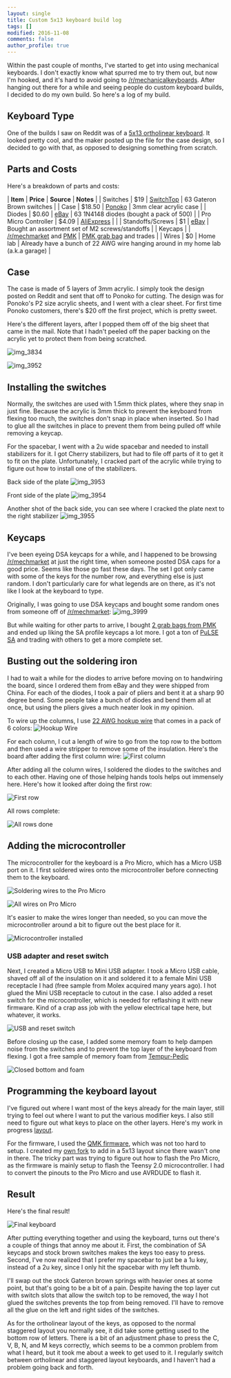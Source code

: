 ```yaml
---
layout: single
title: Custom 5x13 keyboard build log
tags: []
modified: 2016-11-08
comments: false
author_profile: true
---
```


Within the past couple of months, I've started to get into using mechanical keyboards. I don't exactly know what spurred me to try them out, but now I'm hooked, and it's hard to avoid going to [/r/mechanicalkeyboards](https://reddit.com/r/mechanicalkeyboards). After hanging out there for a while and seeing people do custom keyboard builds, I decided to do my own build. So here's a log of my build.

## Keyboard Type
One of the builds I saw on Reddit was of a [5x13 ortholinear keyboard](https://www.reddit.com/r/MechanicalKeyboards/comments/4m2cbg/photos_custom_5x13_keyboard/). It looked pretty cool, and the maker posted up the file for the case design, so I decided to go with that, as opposed to designing something from scratch.

## Parts and Costs
Here's a breakdown of parts and costs:

| **Item** | **Price** | **Source** | **Notes** |
| Switches | $19 | [SwitchTop](http://www.switchtop.co/product/gateron-switches) | 63 Gateron Brown switches |
| Case | $18.50 | [Ponoko](https://www.ponoko.com/) | 3mm clear acrylic case |
| Diodes | $0.60 | [eBay](https://ebay.com) | 63 1N4148 diodes (bought a pack of 500) |
| Pro Micro Controller | $4.09 | [AliExpress](http://www.aliexpress.com/item/Mini-Leonardo-Pro-Micro-ATmega32U4-5V-16MHz-Module-For-Arduino-Best-Quality/32284746884.html) | |
| Standoffs/Screws | $1 | [eBay](https://ebay.com) | Bought an assortment set of M2 screws/standoffs |
| Keycaps |  | [/r/mechmarket](https://reddit.com/r/mechmarket) and [PMK](https://pimpmykeyboard.com) | [PMK grab bag](http://pimpmykeyboard.com/grab-bags/) and trades |
| Wires | $0 | Home lab | Already have a bunch of 22 AWG wire hanging around in my home lab (a.k.a garage) |

## Case
The case is made of 5 layers of 3mm acrylic. I simply took the design posted on Reddit and sent that off to Ponoko for cutting. The design was for Ponoko's P2 size acrylic sheets, and I went with a clear sheet. For first time Ponoko customers, there's $20 off the first project, which is pretty sweet.

Here's the different layers, after I popped them off of the big sheet that came in the mail. Note that I hadn't peeled off the paper backing on the acrylic yet to protect them from being scratched.

![img_3834](https://cloud.githubusercontent.com/assets/204212/16386576/235a9d34-3c5f-11e6-9256-15e44f33ca42.JPG)

![img_3952](https://cloud.githubusercontent.com/assets/204212/16386574/2355ac52-3c5f-11e6-9f7c-b07d053f077e.JPG)

## Installing the switches
Normally, the switches are used with 1.5mm thick plates, where they snap in just fine. Because the acrylic is 3mm thick to prevent the keyboard from flexing too much, the switches don't snap in place when inserted. So I had to glue all the switches in place to prevent them from being pulled off while removing a keycap.

For the spacebar, I went with a 2u wide spacebar and needed to install stabilizers for it. I got Cherry stabilizers, but had to file off parts of it to get it to fit on the plate. Unfortunately, I cracked part of the acrylic while trying to figure out how to install one of the stabilizers.

Back side of the plate
![img_3953](https://cloud.githubusercontent.com/assets/204212/16386573/2355833a-3c5f-11e6-8b1b-88c9a0cddcf5.JPG)

Front side of the plate
![img_3954](https://cloud.githubusercontent.com/assets/204212/16386575/2355a9e6-3c5f-11e6-8fe5-3aae82f1e0d9.JPG)

Another shot of the back side, you can see where I cracked the plate next to the right stabilizer
![img_3955](https://cloud.githubusercontent.com/assets/204212/16386572/235568f0-3c5f-11e6-9778-4d1ef39ea877.JPG)

## Keycaps
I've been eyeing DSA keycaps for a while, and I happened to be browsing [/r/mechmarket](https://reddit.com/r/mechmarket) at just the right time, when someone posted DSA caps for a good price. Seems like those go fast these days. The set I got only came with some of the keys for the number row, and everything else is just random. I don't particularly care for what legends are on there, as it's not like I look at the keyboard to type.

Originally, I was going to use DSA keycaps and bought some random ones from someone off of [/r/mechmarket](https://reddit.com/r/mechmarket):
![img_3999](https://cloud.githubusercontent.com/assets/204212/16386571/235471a2-3c5f-11e6-94bb-cd4847335e42.JPG)

But while waiting for other parts to arrive, I bought [2 grab bags from PMK](http://pimpmykeyboard.com/grab-bags/) and ended up liking the SA profile keycaps a lot more. I got a ton of [PuLSE SA](https://www.massdrop.com/buy/pulse-sa-keycap-set?mode=guest_open) and trading with others to get a more complete set.

## Busting out the soldering iron
I had to wait a while for the diodes to arrive before moving on to handwiring the board, since I ordered them from eBay and they were shipped from China. For each of the diodes, I took a pair of pliers and bent it at a sharp 90 degree bend. Some people take a bunch of diodes and bend them all at once, but using the pliers gives a much neater look in my opinion.

To wire up the columns, I use [22 AWG hookup wire](https://www.amazon.com/Elenco-Hook-Up-Colors-dispenser-WK-106/dp/B008L3QJAS/) that comes in a pack of 6 colors:
![Hookup Wire](https://images-na.ssl-images-amazon.com/images/I/81NPHtQS%2BkL._SL1500_.jpg)

For each column, I cut a length of wire to go from the top row to the bottom and then used a wire stripper to remove some of the insulation. Here's the board after adding the first column wire:
![First column](http://i.imgur.com/eucjOdG.jpg?1)

After adding all the column wires, I soldered the diodes to the switches and to each other. Having one of those helping hands tools helps out immensely here. Here's how it looked after doing the first row:

![First row](http://i.imgur.com/WwMISl0.jpg)

All rows complete:

![All rows done](http://i.imgur.com/3ck7RuQ.jpg)

## Adding the microcontroller

The microcontroller for the keyboard is a Pro Micro, which has a Micro USB port on it. I first soldered wires onto the microcontroller before connecting them to the keyboard.

![Soldering wires to the Pro Micro](http://i.imgur.com/hCYjUsp.jpg)

![All wires on Pro Micro](http://i.imgur.com/i79m0i9.jpg)

It's easier to make the wires longer than needed, so you can move the microcontroller around a bit to figure out the best place for it.

![Microcontroller installed](http://i.imgur.com/HEMlIbW.jpg)

### USB adapter and reset switch

Next, I created a Micro USB to Mini USB adapter. I took a Micro USB cable, shaved off all of the insulation on it and soldered it to a female Mini USB receptacle I had (free sample from Molex acquired many years ago). I hot glued the Mini USB receptacle to cutout in the case. I also added a reset switch for the microcontroller, which is needed for reflashing it with new firmware. Kind of a crap ass job with the yellow electrical tape here, but whatever, it works.

![USB and reset switch](http://i.imgur.com/NLNixQa.jpg)

Before closing up the case, I added some memory foam to help dampen noise from the switches and to prevent the top layer of the keyboard from flexing. I got a free sample of memory foam from [Tempur-Pedic](https://register.tempurpedic.com/tempurme/)

![Closed bottom and foam](http://i.imgur.com/ze9kZFz.jpg)

## Programming the keyboard layout
I've figured out where I want most of the keys already for the main layer, still trying to feel out where I want to put the various modifier keys. I also still need to figure out what keys to place on the other layers. Here's my work in progress [layout](http://www.keyboard-layout-editor.com/#/gists/e3fc42ca0945b077596cbb2d0399d05d).

For the firmware, I used the [QMK firmware](https://github.com/jackhumbert/qmk_firmware), which was not too hard to setup. I created my [own fork](https://github.com/nooges/qmk_firmware/tree/preonix) to add in a 5x13 layout since there wasn't one in there. The tricky part was trying to figure out how to flash the Pro Micro, as the firmware is mainly setup to flash the Teensy 2.0 microcontroller. I had to convert the pinouts to the Pro Micro and use AVRDUDE to flash it.

## Result

Here's the final result!

![Final keyboard](http://i.imgur.com/8DD7dEW.jpg)

After putting everything together and using the keyboard, turns out there's a couple of things that annoy me about it. First, the combination of SA keycaps and stock brown switches makes the keys too easy to press. Second, I've now realized that I prefer my spacebar to just be a 1u key, instead of a 2u key, since I only hit the spacebar with my left thumb.

I'll swap out the stock Gateron brown springs with heavier ones at some point, but that's going to be a bit of a pain. Despite having the top layer cut with switch slots that allow the switch top to be removed, the way I hot glued the switches prevents the top from being removed. I'll have to remove all the glue on the left and right sides of the switches.

As for the ortholinear layout of the keys, as opposed to the normal staggered layout you normally see, it did take some getting used to the bottom row of letters. There is a bit of an adjustment phase to press the C, V, B, N, and M keys correctly, which seems to be a common problem from what I heard, but it took me about a week to get used to it. I regularly switch between ortholinear and staggered layout keyboards, and I haven't had a problem going back and forth.
